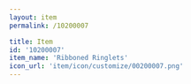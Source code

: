 ```yaml
---
layout: item
permalink: /10200007

title: Item
id: '10200007'
item_name: 'Ribboned Ringlets'
icon_url: 'item/icon/customize/00200007.png'
---
```

